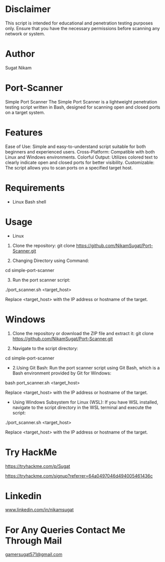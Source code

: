 # Disclaimer

This script is intended for educational and penetration testing purposes only. Ensure that you have the necessary permissions before scanning any network or system.

# Author
Sugat Nikam

# Port-Scanner
 Simple Port Scanner The Simple Port Scanner is a lightweight penetration testing script written in Bash, designed for scanning open and closed ports on a target system. 

# Features
Ease of Use: Simple and easy-to-understand script suitable for both beginners and experienced users.
Cross-Platform: Compatible with both Linux and Windows environments.
Colorful Output: Utilizes colored text to clearly indicate open and closed ports for better visibility.
Customizable: The script allows you to scan ports on a specified target host.
# Requirements
* Linux
Bash shell

# Usage
* Linux
1. Clone the repository:
git clone https://github.com/NikamSugat/Port-Scanner.git

2. Changing Directory using Command:

cd simple-port-scanner

3. Run the port scanner script:

./port_scanner.sh <target_host>

Replace <target_host> with the IP address or hostname of the target.

# Windows

1. Clone the repository or download the ZIP file and extract it:
   git clone https://github.com/NikamSugat/Port-Scanner.git

1. Navigate to the script directory:

cd simple-port-scanner

* 2.Using Git Bash:
Run the port scanner script using Git Bash, which is a Bash environment provided by Git for Windows:

bash port_scanner.sh <target_host>

Replace <target_host> with the IP address or hostname of the target.

* Using Windows Subsystem for Linux (WSL):
If you have WSL installed, navigate to the script directory in the WSL terminal and execute the script:

./port_scanner.sh <target_host>

Replace <target_host> with the IP address or hostname of the target.

# Try HackMe
https://tryhackme.com/p/Sugat

https://tryhackme.com/signup?referrer=64a0497046d494005461436c

# Linkedin 
www.linkedin.com/in/nikamsugat

# For Any Queries Contact Me Through Mail
gamersugat571@gmail.com

